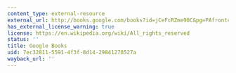 ```yaml
---
content_type: external-resource
external_url: http://books.google.com/books?id=jCeFcRZme90C&pg=PAfrontcover
has_external_license_warning: true
license: https://en.wikipedia.org/wiki/All_rights_reserved
status: ''
title: Google Books
uid: 7ec32811-5591-4f3f-8d14-29841278527a
wayback_url: ''
---
```

